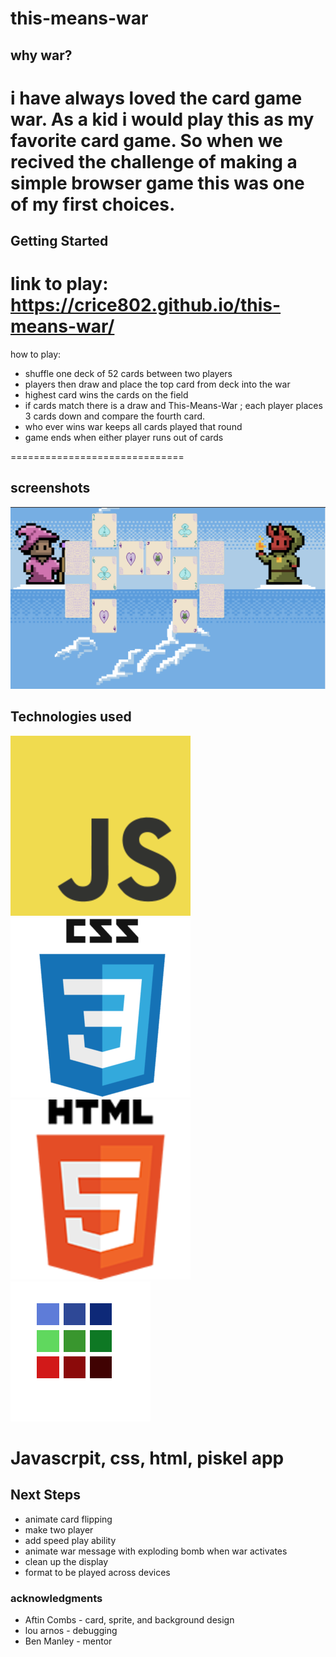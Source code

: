 # this-means-war

## why war?

# i have always loved the card game war. As a kid i would play this as my favorite card game. So when we recived the challenge of making a simple browser game this was one of my first choices.

## Getting Started

link to play:
https://crice802.github.io/this-means-war/
=============================
how to play:

- shuffle one deck of 52 cards between two players
- players then draw and place the top card from deck into the war
- highest card wins the cards on the field
- if cards match there is a draw and This-Means-War ; each player places 3 cards down and compare the fourth card.
- who ever wins war keeps all cards played that round
- game ends when either player runs out of cards

==============================

## screenshots

![This-Means-WAR!?](/images/Screen%20Shot%202021-07-08%20at%209.45.40%20PM.png)

## Technologies used

![js](https://raw.githubusercontent.com/github/explore/80688e429a7d4ef2fca1e82350fe8e3517d3494d/topics/javascript/javascript.png)
![css](https://raw.githubusercontent.com/github/explore/80688e429a7d4ef2fca1e82350fe8e3517d3494d/topics/css/css.png)
![html](https://raw.githubusercontent.com/github/explore/80688e429a7d4ef2fca1e82350fe8e3517d3494d/topics/html/html.png)
![piskel](images/piskel%20app%20logo.png)
# Javascrpit, css, html, piskel app
## Next Steps

- animate card flipping
- make two player
- add speed play ability
- animate war message with exploding bomb when war activates
- clean up the display
- format to be played across devices

### acknowledgments

- Aftin Combs - card, sprite, and background design
- lou arnos - debugging
- Ben Manley - mentor
